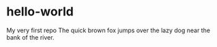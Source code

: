 # hello-world
My very first repo
The quick brown fox jumps over the lazy dog near the bank of the river.

